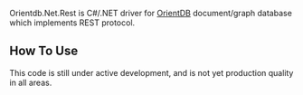 Orientdb.Net.Rest is C#/.NET driver for [OrientDB](http://www.orientdb.org/) document/graph database which implements REST protocol.


How To Use
----------

This code is still under active development, and is not yet production quality in all areas.